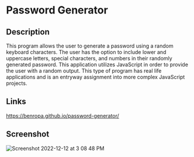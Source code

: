 # Password Generator

## Description
This program allows the user to generate a password using a random keyboard characters. The user has the option to include lower and uppercase letters, special characters, and numbers in their randomly generated password. This application utilizes JavaScript in order to provide the user with a random output. This type of program has real life applications and is an entryway assignment into more complex JavaScript projects. 

## Links
https://benropa.github.io/password-generator/

## Screenshot
![Screenshot 2022-12-12 at 3 08 48 PM](https://user-images.githubusercontent.com/117046452/207154920-a25c8d5d-890e-449b-89fc-5dd0f2cc0f82.png)


